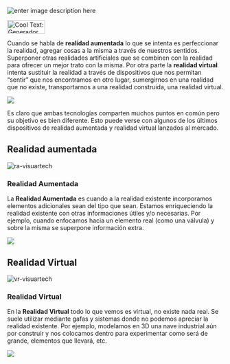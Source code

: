 ![enter image description here](https://images.cooltext.com/5136777.png)

<a href="http://es.cooltext.com" target="_top"><img src="https://cooltext.com/images/ct_button.gif" width="88" height="31" alt="Cool Text: Generador de Logotipos y Gráficos." /></a>

Cuando se habla de  **realidad aumentada**  lo que se intenta es perfeccionar la realidad, agregar cosas a la misma a través de nuestros sentidos. Superponer otras realidades artificiales que se combinen con la realidad para ofrecer un mejor trato con la misma. Por otra parte la  **realidad virtual**  intenta sustituir la realidad a través de dispositivos que nos permitan “sentir” que nos encontramos en otro lugar, sumergirnos en una realidad que no existe, transportarnos a una realidad construida, una realidad virtual.

![
](https://s3-us-west-2.amazonaws.com/devcodepro/media/blog/realidad-aumentada-realidad-virtual.png)

Es claro que ambas tecnologías comparten muchos puntos en común pero su objetivo es bien diferente. Esto puede verse con algunos de los últimos dispositivos de realidad aumentada y realidad virtual lanzados al mercado.

## Realidad aumentada

![ra-visuartech](http://www.visuartech.com/wp-content/uploads/2015/09/ra-visuartech.png)

### **Realidad Aumentada**

La  **Realidad Aumentada**  es cuando a la realidad existente incorporamos elementos adicionales sean del tipo que sean. Estamos enriqueciendo la realidad existente con otras informaciones útiles y/o necesarias. Por ejemplo, cuando enfocamos hacia un elemento real (como una válvula) y sobre la misma se superpone información extra.

![
](https://i.kinja-img.com/gawker-media/image/upload/t_original/b6dihmcfc2cez9b6q0lo.gif)


## Realidad Virtual 
![vr-visuartech](http://www.visuartech.com/wp-content/uploads/2015/09/vr-visuartech.png)


### **Realidad Virtual**


En la  **Realidad Virtual**  todo lo que vemos es virtual, no existe nada real. Se suele utilizar mediante gafas y sistemas donde no podemos apreciar la realidad existente. Por ejemplo, modelamos en 3D una nave industrial aún por construir y nos colocamos dentro para experimentar como será de grande, elementos que llevará, etc.

![
](https://tctechcrunch2011.files.wordpress.com/2014/12/nimble.gif?w=640&h=347)
